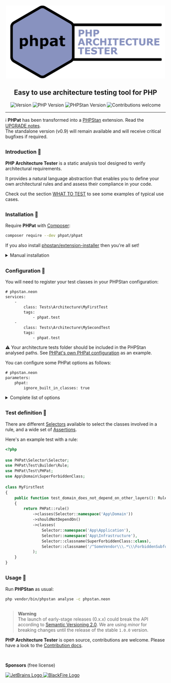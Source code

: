 <p align="center">
    <img width="500px" src="https://raw.githubusercontent.com/carlosas/phpat/master/.github/logo.png" alt="PHP Architecture Tester">
</p>
<h2 align="center">Easy to use architecture testing tool for PHP</h2>
<p align="center">
	<a>
		<img src="https://img.shields.io/packagist/v/phpat/phpat?label=last%20version&style=for-the-badge" alt="Version">
    </a>
	<a>
		<img src="https://img.shields.io/packagist/php-v/phpat/phpat?style=for-the-badge" alt="PHP Version">
	</a>
	<a>
		<img src="https://img.shields.io/badge/phpstan-%5E1.3-blue?style=for-the-badge" alt="PHPStan Version">
	</a>
	<a>
		<img src="https://img.shields.io/badge/contributions-welcome-green.svg?style=for-the-badge" alt="Contributions welcome">
	</a>
</p>

<hr />

ℹ️ **PHPat** has been transformed into a [PHPStan](https://phpstan.org/) extension. Read the [UPGRADE notes](doc/UPGRADE-0.10.md).
<br />
The standalone version (v0.9) will remain available and will receive critical bugfixes if required.

<h2></h2>

### Introduction 📜

**PHP Architecture Tester** is a static analysis tool designed to verify architectural requirements.

It provides a natural language abstraction that enables you to define your own architectural rules and and assess their compliance in your code.

Check out the section [WHAT TO TEST](doc/WHAT_TO_TEST.md) to see some examples of typical use cases.

<h2></h2>

### Installation 💽

Require **PHPat** with [Composer](https://getcomposer.org/):
```bash
composer require --dev phpat/phpat
```

If you also install [phpstan/extension-installer](https://github.com/phpstan/extension-installer) then you're all set!

<details>
  <summary>Manual installation</summary>

If you don't want to use `phpstan/extension-installer`, enable the extension in your PHPStan configuration:
```neon
# phpstan.neon
includes:
    - vendor/phpat/phpat/extension.neon
```
</details>

<h2></h2>

### Configuration 🔧

You will need to register your test classes in your PHPStan configuration:
```neon
# phpstan.neon
services:
    -
        class: Tests\Architecture\MyFirstTest
        tags:
            - phpat.test
    -
        class: Tests\Architecture\MySecondTest
        tags:
            - phpat.test
```
⚠️ Your architecture tests folder should be included in the PHPStan analysed paths. See [PHPat's own PHPat configuration](ci/phpstan-phpat.neon) as an example.

You can configure some PHPat options as follows:
```neon
# phpstan.neon
parameters:
    phpat:
        ignore_built_in_classes: true
```

<details><summary>Complete list of options</summary>
<br />

| Name                      | Description                           | Default |
|---------------------------|---------------------------------------|:-------:|
| `ignore_doc_comments`     | Ignore relations on Doc Comments      | *false* |
| `ignore_built_in_classes` | Ignore relations with PHP+ext classes | *false* |
| `show_rule_names`         | Show rule name to assertion message   | *false* |

</details>

<h2></h2>

### Test definition 📓

There are different [Selectors](doc/SELECTORS.md) available to select the classes involved in a rule, and a wide set of [Assertions](doc/ASSERTIONS.md).

Here's an example test with a rule:

```php
<?php

use PHPat\Selector\Selector;
use PHPat\Test\Builder\Rule;
use PHPat\Test\PHPat;
use App\Domain\SuperForbiddenClass;

class MyFirstTest
{
    public function test_domain_does_not_depend_on_other_layers(): Rule
    {
        return PHPat::rule()
            ->classes(Selector::namespace('App\Domain'))
            ->shouldNotDependOn()
            ->classes(
                Selector::namespace('App\Application'),
                Selector::namespace('App\Infrastructure'),
                Selector::classname(SuperForbiddenClass::class),
                Selector::classname('/^SomeVendor\\\.*\\\ForbiddenSubfolder\\\.*/', true)
            );
    }
}
```

<h2></h2>

### Usage 🚀

Run **PHPStan** as usual:
```bash
php vendor/bin/phpstan analyse -c phpstan.neon
```

<h2></h2>

> **Warning**<br />
> The launch of early-stage releases (0.x.x) could break the API according to [Semantic Versioning 2.0](https://semver.org/).
> We are using *minor* for breaking changes until the release of the stable `1.0.0` version.

**PHP Architecture Tester** is open source, contributions are welcome. Please have a look to the [Contribution docs](.github/CONTRIBUTING.md).

<br />

**Sponsors** (free license)

<a href="https://jb.gg/OpenSourceSupport">
    <img src="https://resources.jetbrains.com/storage/products/company/brand/logos/jb_beam.png" alt="JetBrains Logo" width="100"/>
</a>

<a href="https://www.blackfire.io">
    <img src="https://avatars.githubusercontent.com/u/8961067?s=100" alt="BlackFire Logo" width="100"/>
</a>

